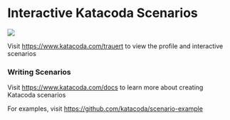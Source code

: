 # Interactive Katacoda Scenarios

[![](http://shields.katacoda.com/katacoda/trauert/count.svg)](https://www.katacoda.com/trauert "Get your profile on Katacoda.com")

Visit https://www.katacoda.com/trauert to view the profile and interactive scenarios

### Writing Scenarios
Visit https://www.katacoda.com/docs to learn more about creating Katacoda scenarios

For examples, visit https://github.com/katacoda/scenario-example
